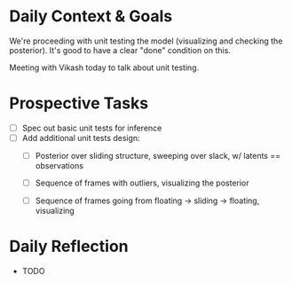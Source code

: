 # Daily Context & Goals

We're proceeding with unit testing the model (visualizing and checking the
posterior). It's good to have a clear "done" condition on this.

Meeting with Vikash today to talk about unit testing.


# Prospective Tasks

* [ ] Spec out basic unit tests for inference
* [ ] Add additional unit tests design:
    * [ ] Posterior over sliding structure, sweeping over slack, w/ latents ==
          observations
    * [ ] Sequence of frames with outliers, visualizing the posterior
    * [ ] Sequence of frames going from floating -> sliding -> floating,
          visualizing 


# Daily Reflection

* TODO
